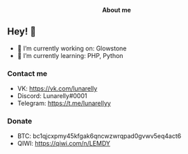 <p align="center">
	<b>About me</b>
</p>

## Hey! 👋

- 🔭 I’m currently working on: Glowstone
- 🌱 I’m currently learning: PHP, Python

### Contact me
- VK: https://vk.com/lunarelly
- Discord: Lunarelly#0001
- Telegram: https://t.me/lunarellyy

### Donate
- BTC: bc1qjcxpmy45kfgak6qncwzwrqpad0gvwv5eq4act6
- QIWI: https://qiwi.com/n/LEMDY
